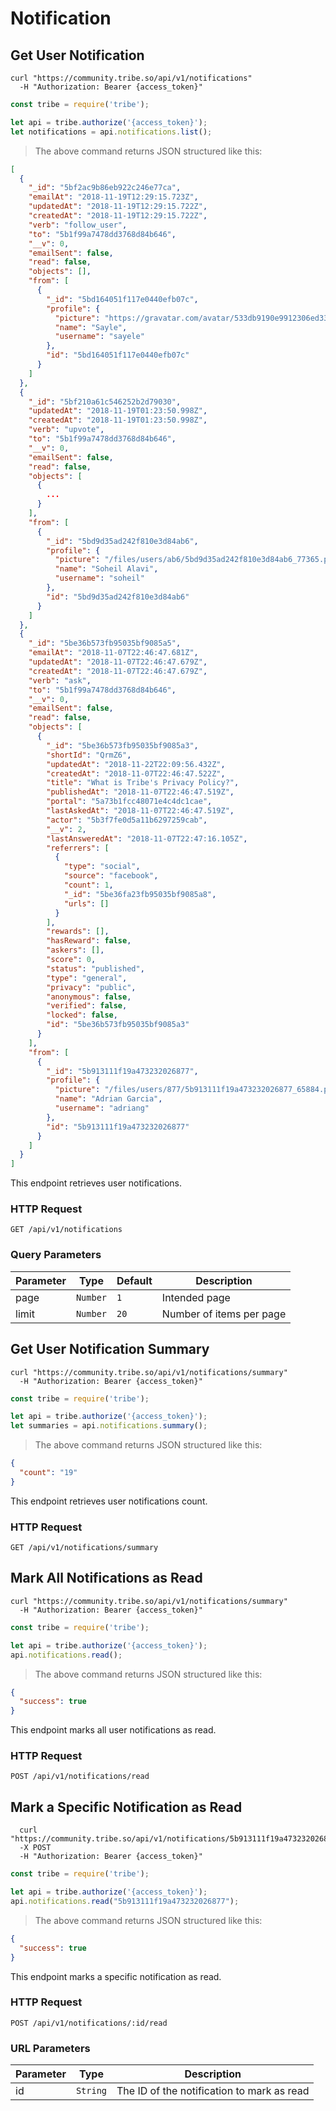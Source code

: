 # Notification

## Get User Notification


```shell
curl "https://community.tribe.so/api/v1/notifications"
  -H "Authorization: Bearer {access_token}"
```

```javascript
const tribe = require('tribe');

let api = tribe.authorize('{access_token}');
let notifications = api.notifications.list();
```

> The above command returns JSON structured like this:

```json
[
  {
    "_id": "5bf2ac9b86eb922c246e77ca",
    "emailAt": "2018-11-19T12:29:15.723Z",
    "updatedAt": "2018-11-19T12:29:15.722Z",
    "createdAt": "2018-11-19T12:29:15.722Z",
    "verb": "follow_user",
    "to": "5b1f99a7478dd3768d84b646",
    "__v": 0,
    "emailSent": false,
    "read": false,
    "objects": [],
    "from": [
      {
        "_id": "5bd164051f117e0440efb07c",
        "profile": {
          "picture": "https://gravatar.com/avatar/533db9190e9912306ed3334e3dba2a56?s=200&d=retro",
          "name": "Sayle",
          "username": "sayele"
        },
        "id": "5bd164051f117e0440efb07c"
      }
    ]
  },
  {
    "_id": "5bf210a61c546252b2d79030",
    "updatedAt": "2018-11-19T01:23:50.998Z",
    "createdAt": "2018-11-19T01:23:50.998Z",
    "verb": "upvote",
    "to": "5b1f99a7478dd3768d84b646",
    "__v": 0,
    "emailSent": false,
    "read": false,
    "objects": [
      {
        ...
      }
    ],
    "from": [
      {
        "_id": "5bd9d35ad242f810e3d84ab6",
        "profile": {
          "picture": "/files/users/ab6/5bd9d35ad242f810e3d84ab6_77365.png",
          "name": "Soheil Alavi",
          "username": "soheil"
        },
        "id": "5bd9d35ad242f810e3d84ab6"
      }
    ]
  },
  {
    "_id": "5be36b573fb95035bf9085a5",
    "emailAt": "2018-11-07T22:46:47.681Z",
    "updatedAt": "2018-11-07T22:46:47.679Z",
    "createdAt": "2018-11-07T22:46:47.679Z",
    "verb": "ask",
    "to": "5b1f99a7478dd3768d84b646",
    "__v": 0,
    "emailSent": false,
    "read": false,
    "objects": [
      {
        "_id": "5be36b573fb95035bf9085a3",
        "shortId": "QrmZ6",
        "updatedAt": "2018-11-22T22:09:56.432Z",
        "createdAt": "2018-11-07T22:46:47.522Z",
        "title": "What is Tribe's Privacy Policy?",
        "publishedAt": "2018-11-07T22:46:47.519Z",
        "portal": "5a73b1fcc48071e4c4dc1cae",
        "lastAskedAt": "2018-11-07T22:46:47.519Z",
        "actor": "5b3f7fe0d5a11b6297259cab",
        "__v": 2,
        "lastAnsweredAt": "2018-11-07T22:47:16.105Z",
        "referrers": [
          {
            "type": "social",
            "source": "facebook",
            "count": 1,
            "_id": "5be36fa23fb95035bf9085a8",
            "urls": []
          }
        ],
        "rewards": [],
        "hasReward": false,
        "askers": [],
        "score": 0,
        "status": "published",
        "type": "general",
        "privacy": "public",
        "anonymous": false,
        "verified": false,
        "locked": false,
        "id": "5be36b573fb95035bf9085a3"
      }
    ],
    "from": [
      {
        "_id": "5b913111f19a473232026877",
        "profile": {
          "picture": "/files/users/877/5b913111f19a473232026877_65884.png",
          "name": "Adrian Garcia",
          "username": "adriang"
        },
        "id": "5b913111f19a473232026877"
      }
    ]
  }
]
```

This endpoint retrieves user notifications.

### HTTP Request

<code class="request">GET /api/v1/notifications</code>


### Query Parameters

Parameter | Type | Default | Description
--------- | ------- | ----------- | -----------
page | `Number` | `1` | Intended page
limit | `Number` | `20` | Number of items per page



## Get User Notification Summary


```shell
curl "https://community.tribe.so/api/v1/notifications/summary"
  -H "Authorization: Bearer {access_token}"
```

```javascript
const tribe = require('tribe');

let api = tribe.authorize('{access_token}');
let summaries = api.notifications.summary();
```

> The above command returns JSON structured like this:

```json
{
  "count": "19"
}
```

This endpoint retrieves user notifications count.

### HTTP Request

<code class="request">GET /api/v1/notifications/summary</code>




## Mark All Notifications as Read


```shell
curl "https://community.tribe.so/api/v1/notifications/summary"
  -H "Authorization: Bearer {access_token}"
```

```javascript
const tribe = require('tribe');

let api = tribe.authorize('{access_token}');
api.notifications.read();
```

> The above command returns JSON structured like this:

```json
{
  "success": true
}
```

This endpoint marks all user notifications as read.

### HTTP Request

<code class="request">POST /api/v1/notifications/read</code>



## Mark a Specific Notification as Read


```shell
  curl "https://community.tribe.so/api/v1/notifications/5b913111f19a473232026877/read"
  -X POST
  -H "Authorization: Bearer {access_token}"
```
```javascript
const tribe = require('tribe');

let api = tribe.authorize('{access_token}');
api.notifications.read("5b913111f19a473232026877");
```
> The above command returns JSON structured like this:

```json
{
  "success": true
}
```

This endpoint marks a specific notification as read.

### HTTP Request

<code class="request">POST /api/v1/notifications/:id/read</code>

### URL Parameters

Parameter | Type | Description
--------- | ----------- | -----------
id | `String` | The ID of the notification to mark as read
